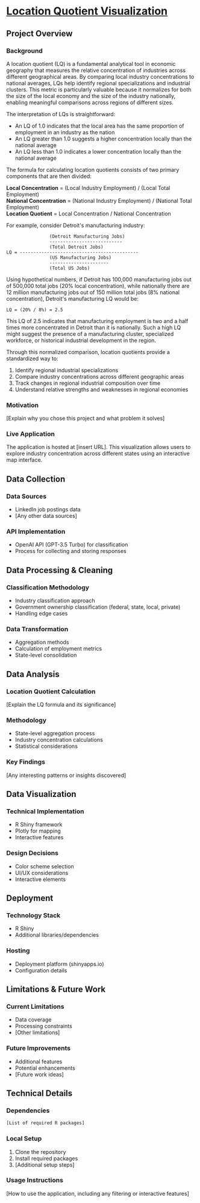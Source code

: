 # [Location Quotient Visualization](https://david-p-sorensen.shinyapps.io/location-quotient-visualization/)

## Project Overview
### Background

A location quotient (LQ) is a fundamental analytical tool in economic geography that measures the relative concentration of industries across different geographical areas. By comparing local industry concentrations to national averages, LQs help identify regional specializations and industrial clusters. This metric is particularly valuable because it normalizes for both the size of the local economy and the size of the industry nationally, enabling meaningful comparisons across regions of different sizes.

The interpretation of LQs is straightforward:
- An LQ of 1.0 indicates that the local area has the same proportion of employment in an industry as the nation
- An LQ greater than 1.0 suggests a higher concentration locally than the national average
- An LQ less than 1.0 indicates a lower concentration locally than the national average

The formula for calculating location quotients consists of two primary components that are then divided:

**Local Concentration** = (Local Industry Employment) / (Local Total Employment)  
**National Concentration** = (National Industry Employment) / (National Total Employment)  
**Location Quotient** = Local Concentration / National Concentration

For example, consider Detroit's manufacturing industry:
```
                (Detroit Manufacturing Jobs)
                ---------------------------
                (Total Detroit Jobs)
LQ = --------------------------------------------
                (US Manufacturing Jobs)
                ----------------------
                (Total US Jobs)
```

Using hypothetical numbers, if Detroit has 100,000 manufacturing jobs out of 500,000 total jobs (20% local concentration), while nationally there are 12 million manufacturing jobs out of 150 million total jobs (8% national concentration), Detroit's manufacturing LQ would be:

```
LQ = (20% / 8%) = 2.5
```

This LQ of 2.5 indicates that manufacturing employment is two and a half times more concentrated in Detroit than it is nationally. Such a high LQ might suggest the presence of a manufacturing cluster, specialized workforce, or historical industrial development in the region.

Through this normalized comparison, location quotients provide a standardized way to:
1. Identify regional industrial specializations
2. Compare industry concentrations across different geographic areas
3. Track changes in regional industrial composition over time
4. Understand relative strengths and weaknesses in regional economies
### Motivation
[Explain why you chose this project and what problem it solves]

### Live Application
The application is hosted at [insert URL]. This visualization allows users to explore industry concentration across different states using an interactive map interface.

## Data Collection
### Data Sources
- LinkedIn job postings data
- [Any other data sources]

### API Implementation
- OpenAI API (GPT-3.5 Turbo) for classification
- Process for collecting and storing responses

## Data Processing & Cleaning
### Classification Methodology
- Industry classification approach
- Government ownership classification (federal, state, local, private)
- Handling edge cases

### Data Transformation
- Aggregation methods
- Calculation of employment metrics
- State-level consolidation

## Data Analysis
### Location Quotient Calculation
[Explain the LQ formula and its significance]

### Methodology
- State-level aggregation process
- Industry concentration calculations
- Statistical considerations

### Key Findings
[Any interesting patterns or insights discovered]

## Data Visualization
### Technical Implementation
- R Shiny framework
- Plotly for mapping
- Interactive features

### Design Decisions
- Color scheme selection
- UI/UX considerations
- Interactive elements

## Deployment
### Technology Stack
- R Shiny
- Additional libraries/dependencies

### Hosting
- Deployment platform (shinyapps.io)
- Configuration details

## Limitations & Future Work
### Current Limitations
- Data coverage
- Processing constraints
- [Other limitations]

### Future Improvements
- Additional features
- Potential enhancements
- [Future work ideas]

## Technical Details
### Dependencies
```r
[List of required R packages]
```

### Local Setup
1. Clone the repository
2. Install required packages
3. [Additional setup steps]

### Usage Instructions
[How to use the application, including any filtering or interactive features]
